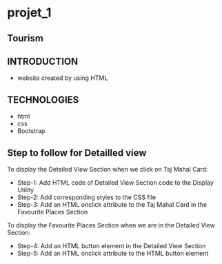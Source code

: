 # projet_1 
## Tourism
 
## INTRODUCTION
*  website created by using HTML
## TECHNOLOGIES
* html
* css
* Bootstrap 
## Step to follow for Detailled view

To display the Detailed View Section when we click on Taj Mahal Card:

* Step-1: Add HTML code of Detailed View Section code to the Display Utility
* Step-2: Add corresponding styles to the CSS file
* Step-3: Add an HTML onclick attribute to the Taj Mahal Card in the Favourite Places Section

To display the Favourite Places Section when we are in the Detailed View Section:

* Step-4: Add an HTML button element in the Detailed View Section
* Step-5: Add an HTML onclick attribute to the HTML button element

